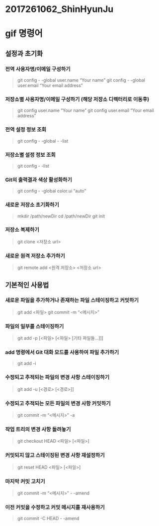 # 2017261062_ShinHyunJu

# gif 명령어

## 설정과 초기화

### 전역 사용자명/이메일 구성하기
>git config - -global user.name “Your name”
>git config - -global user.email “Your email address”

### 저장소별 사용자명/이메일 구성하기 (해당 저장소 디렉터리로 이동후)
>git config user.name “Your name”
>git config user.email “Your email address”

### 전역 설정 정보 조회
>git config - -global - -list

### 저장소별 설정 정보 조회
>git config - -list

### Git의 출력결과 색상 활성화하기
>git config - -global color.ui “auto”

### 새로운 저장소 초기화하기
>mkdir /path/newDir
>cd /path/newDir
>git init

### 저장소 복제하기
>git clone <저장소 url>

### 새로운 원격 저장소 추가하기
>git remote add <원격 저장소> <저장소 url>

## 기본적인 사용법

### 새로운 파일을 추가하거나 존재하는 파일 스테이징하고 커밋하기
>git add <파일>
>git commit -m “<메시지>”

### 파일의 일부를 스테이징하기
>git add -p [<파일> [<파일> [기타 파일들…]]]

### add 명령에서 Git 대화 모드를 사용하여 파일 추가하기
>git add -i

### 수정되고 추적되는 파일의 변경 사항 스테이징하기
>git add -u [<경로> [<경로>]]

### 수정되고 추적되는 모든 파일의 변경 사항 커밋하기
>git commit -m “<메시지>” -a

### 작업 트리의 변경 사항 돌려놓기
>git checkout HEAD <파일> [<파일>]

### 커밋되지 않고 스테이징된 변경 사항 재설정하기
>git reset HEAD <파일> [<파일>]

### 마지막 커밋 고치기
>git commit -m “<메시지>” - -amend

### 이전 커밋을 수정하고 커밋 메시지를 재사용하기
>git commit -C HEAD - -amend
